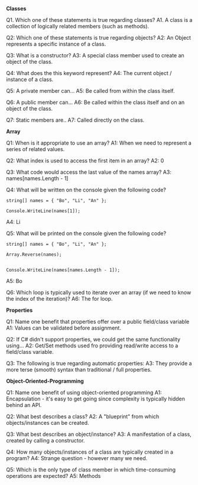 **Classes**

Q1. Which one of these statements is true regarding classes?
A1. A class is a collection of logically related members (such as methods).

Q2: Which one of these statements is true regarding objects?
A2: An Object represents a specific instance of a class.

Q3: What is a constructor?
A3: A special class member used to create an object of the class.

Q4: What does the this keyword represent?
A4: The current object / instance of a class.

Q5: A private member can...
A5: Be called from within the class itself.

Q6: A public member can...
A6: Be called within the class itself and on an object of the class.

Q7: Static members are..
A7: Called directly on the class.


**Array**

Q1: When is it appropriate to use an array?
A1: When we need to represent a series of related values.

Q2: What index is used to access the first item in an array?
A2: 0

Q3: What code would access the last value of the names array?
A3: names[names.Length - 1]

Q4: What will be written on the console given the following code?

```
string[] names = { "Bo", "Li", "An" };

Console.WriteLine(names[1]);
```
A4: Li

Q5: What will be printed on the console given the following code?

```
string[] names = { "Bo", "Li", "An" };

Array.Reverse(names);


Console.WriteLine(names[names.Length - 1]);
```
A5: Bo

Q6: Which loop is typically used to iterate over an array (if we need to know the index of the iteration)?
A6: The for loop.


**Properties**

Q1: Name one benefit that properties offer over a public field/class variable
A1: Values can be validated before assignment.

Q2: If C# didn't support properties, we could get the same functionality using...
A2: Get/Set methods used fro providing read/write access to a field/class variable.

Q3: The following is true regarding automatic properties:
A3: They provide a more terse (smooth) syntax than traditional / full properties.



**Object-Oriented-Programming**

Q1: Name one benefit of using object-oriented programming
A1: Encapsulation - it's easy to get going since complexity is typically hidden behind an API.

Q2: What best describes a class?
A2: A "blueprint" from which objects/instances can be created.

Q3: What best describes an object/instance?
A3: A manifestation of a class, created by calling a constructor.

Q4: How many objects/instances of a class are typically created in a program?
A4: Strange question - however many we need.

Q5: Which is the only type of class member in which time-consuming operations are expected?
A5: Methods
